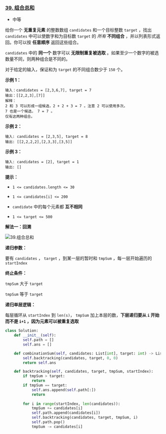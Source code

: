 ### [39. 组合总和](https://leetcode.cn/problems/combination-sum/)

- 中等

给你一个 **无重复元素** 的整数数组 `candidates` 和一个目标整数 `target` ，找出 `candidates` 中可以使数字和为目标数 `target` 的 *所有* **不同组合** ，并以列表形式返回。你可以按 **任意顺序** 返回这些组合。

`candidates` 中的 **同一个** 数字可以 **无限制重复被选取** 。如果至少一个数字的被选数量不同，则两种组合是不同的。 

对于给定的输入，保证和为 `target` 的不同组合数少于 `150` 个。

**示例 1：**

```
输入：candidates = [2,3,6,7], target = 7
输出：[[2,2,3],[7]]
解释：
2 和 3 可以形成一组候选，2 + 2 + 3 = 7 。注意 2 可以使用多次。
7 也是一个候选， 7 = 7 。
仅有这两种组合。
```

**示例 2：**

```
输入: candidates = [2,3,5], target = 8
输出: [[2,2,2,2],[2,3,3],[3,5]]
```

**示例 3：**

```
输入: candidates = [2], target = 1
输出: []
```

**提示：**

- `1 <= candidates.length <= 30`
- `1 <= candidates[i] <= 200`

- `candidate` 中的每个元素都 **互不相同**
- `1 <= target <= 500`

**解法一：回溯**

 ![39.组合总和](https://img-blog.csdnimg.cn/20201223170730367.png)

**递归参数：**

要有 `candidates` ， `target` ，到某一层的暂时和 `tmpSum` ，每一层开始遍历的 `startIndex` 

**终止条件：**

`tmpSum` 大于 `target` 

`tmpSum` 等于 `target`

**递归单层逻辑：**

每层循环从 `startIndex` 到 `len(s)`， `tmpSum` 加上本层的数，**下层递归要从 `i` 开始而不是 `i+1` ，因为元素可以被重复选取**

```python
class Solution:
    def __init__(self):
        self.path = []
        self.ans = []

    def combinationSum(self, candidates: List[int], target: int) -> List[List[int]]:
        self.backtracking(candidates, target, 0, 0)
        return self.ans

    def backtracking(self, candidates, target, tmpSum, startIndex):
        if tmpSum > target:
            return
        if tmpSum == target:
            self.ans.append(self.path[:])
            return 
        
        for i in range(startIndex, len(candidates)):
            tmpSum += candidates[i]
            self.path.append(candidates[i])
            self.backtracking(candidates, target, tmpSum, i)
            self.path.pop()
            tmpSum -= candidates[i]
```

